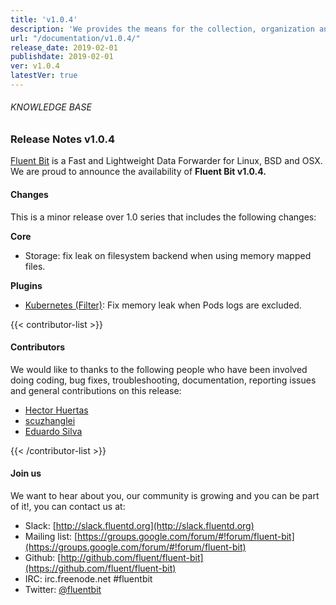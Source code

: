 ```yaml
---
title: 'v1.0.4'
description: 'We provides the means for the collection, organization and computerized retrieval of knowledgeand Lightweight Data Forwarder for Linux, BSD and OSX. We are proud to announce the availability of Fluent Bit v1.0.4.'
url: "/documentation/v1.0.4/"
release_date: 2019-02-01
publishdate: 2019-02-01
ver: v1.0.4
latestVer: true
---
```



###### KNOWLEDGE BASE

### Release Notes v1.0.4

[Fluent Bit](https://fluentbit.io/) is a Fast and Lightweight Data Forwarder for Linux, BSD and OSX. We are proud to announce the availability of **Fluent Bit v1.0.4.**

#### Changes

This is a minor release over 1.0 series that includes the following changes:


**Core**

* Storage: fix leak on filesystem backend when using memory mapped files.


**Plugins**

* [Kubernetes (Filter)](https://docs.fluentbit.io/manual/filter/kubernetes): Fix memory leak when Pods logs are excluded.



{{< contributor-list >}}

#### Contributors

We would like to thanks to the following people who have been involved doing coding, bug fixes, troubleshooting, documentation, reporting issues and general contributions on this release:

* [Hector Huertas](https://github.com/hectorhuertas)
* [scuzhanglei](https://github.com/scuzhanglei)
* [Eduardo Silva](https://github.com/edsiper)

{{< /contributor-list >}}

#### Join us

We want to hear about you, our community is growing and you can be part of it!, you can contact us at:

* Slack: [http://slack.fluentd.org](http://slack.fluentd.org)
* Mailing list: [https://groups.google.com/forum/#!forum/fluent-bit](https://groups.google.com/forum/#!forum/fluent-bit)
* Github: [http://github.com/fluent/fluent-bit](https://github.com/fluent/fluent-bit)
* IRC: irc.freenode.net #fluentbit
* Twitter: [@fluentbit](https://twitter.com/fluentbit)